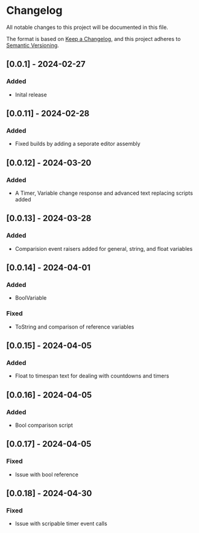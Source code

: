 # Changelog
All notable changes to this project will be documented in this file.

The format is based on [Keep a Changelog](https://keepachangelog.com/en/1.0.0/),
and this project adheres to [Semantic Versioning](https://semver.org/spec/v2.0.0.html).

## [0.0.1] - 2024-02-27
### Added
- Inital release

## [0.0.11] - 2024-02-28
### Added
- Fixed builds by adding a seporate editor assembly

## [0.0.12] - 2024-03-20
### Added
- A Timer, Variable change response and advanced text replacing scripts added

## [0.0.13] - 2024-03-28
### Added
- Comparision event raisers added for general, string, and float variables

## [0.0.14] - 2024-04-01
### Added
- BoolVariable
### Fixed
- ToString and comparison of reference variables

## [0.0.15] - 2024-04-05
### Added
- Float to timespan text for dealing with countdowns and timers

## [0.0.16] - 2024-04-05
### Added
- Bool comparison script

## [0.0.17] - 2024-04-05
### Fixed
- Issue with bool reference

## [0.0.18] - 2024-04-30
### Fixed
- Issue with scripable timer event calls
